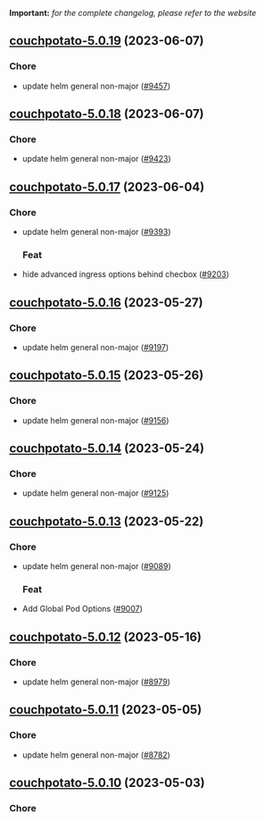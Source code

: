 **Important:**
*for the complete changelog, please refer to the website*




## [couchpotato-5.0.19](https://github.com/truecharts/charts/compare/couchpotato-5.0.18...couchpotato-5.0.19) (2023-06-07)

### Chore

- update helm general non-major ([#9457](https://github.com/truecharts/charts/issues/9457))
  
  


## [couchpotato-5.0.18](https://github.com/truecharts/charts/compare/couchpotato-5.0.17...couchpotato-5.0.18) (2023-06-07)

### Chore

- update helm general non-major ([#9423](https://github.com/truecharts/charts/issues/9423))
  
  


## [couchpotato-5.0.17](https://github.com/truecharts/charts/compare/couchpotato-5.0.16...couchpotato-5.0.17) (2023-06-04)

### Chore

- update helm general non-major ([#9393](https://github.com/truecharts/charts/issues/9393))
  
  ### Feat

- hide advanced ingress options behind checbox ([#9203](https://github.com/truecharts/charts/issues/9203))
  
  


## [couchpotato-5.0.16](https://github.com/truecharts/charts/compare/couchpotato-5.0.15...couchpotato-5.0.16) (2023-05-27)

### Chore

- update helm general non-major ([#9197](https://github.com/truecharts/charts/issues/9197))
  
  


## [couchpotato-5.0.15](https://github.com/truecharts/charts/compare/couchpotato-5.0.14...couchpotato-5.0.15) (2023-05-26)

### Chore

- update helm general non-major ([#9156](https://github.com/truecharts/charts/issues/9156))
  
  


## [couchpotato-5.0.14](https://github.com/truecharts/charts/compare/couchpotato-5.0.13...couchpotato-5.0.14) (2023-05-24)

### Chore

- update helm general non-major ([#9125](https://github.com/truecharts/charts/issues/9125))
  
  


## [couchpotato-5.0.13](https://github.com/truecharts/charts/compare/couchpotato-5.0.12...couchpotato-5.0.13) (2023-05-22)

### Chore

- update helm general non-major ([#9089](https://github.com/truecharts/charts/issues/9089))
  
  ### Feat

- Add Global Pod Options ([#9007](https://github.com/truecharts/charts/issues/9007))
  
  


## [couchpotato-5.0.12](https://github.com/truecharts/charts/compare/couchpotato-5.0.11...couchpotato-5.0.12) (2023-05-16)

### Chore

- update helm general non-major ([#8979](https://github.com/truecharts/charts/issues/8979))
  
  


## [couchpotato-5.0.11](https://github.com/truecharts/charts/compare/couchpotato-5.0.10...couchpotato-5.0.11) (2023-05-05)

### Chore

- update helm general non-major ([#8782](https://github.com/truecharts/charts/issues/8782))
  
  


## [couchpotato-5.0.10](https://github.com/truecharts/charts/compare/couchpotato-5.0.9...couchpotato-5.0.10) (2023-05-03)

### Chore

